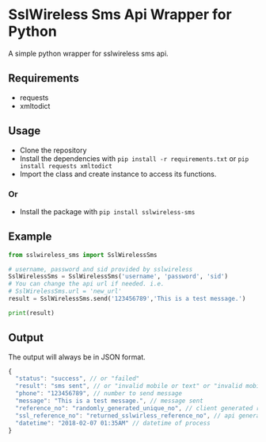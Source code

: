 # SslWireless Sms Api Wrapper for Python
A simple python wrapper for sslwireless sms api.

## Requirements
- requests
- xmltodict

## Usage
- Clone the repository
- Install the dependencies with `pip install -r requirements.txt` or `pip install requests xmltodict`
- Import the class and create instance to access its functions.
### Or
- Install the package with `pip install sslwireless-sms`

## Example
```python
from sslwireless_sms import SslWirelessSms

# username, password and sid provided by sslwireless
SslWirelessSms = SslWirelessSms('username', 'password', 'sid')
# You can change the api url if needed. i.e.
# SslWirelessSms.url = 'new_url'
result = SslWirelessSms.send('123456789','This is a test message.')

print(result)
```

## Output
The output will always be in JSON format.
```javascript
{
  "status": "success", // or "failed"
  "result": "sms sent", // or "invalid mobile or text" or "invalid mobile" or "invalid credentials"
  "phone": "123456789", // number to send message
  "message": "This is a test message.", // message sent
  "reference_no": "randomly_generated_unique_no", // client generated reference no
  "ssl_reference_no": "returned_sslwirless_reference_no", // api generated reference no
  "datetime": "2018-02-07 01:35AM" // datetime of process
}
```
